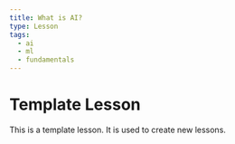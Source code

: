 ```yaml
---
title: What is AI?
type: Lesson
tags:
  - ai
  - ml
  - fundamentals
---
```


# Template Lesson

This is a template lesson. It is used to create new lessons.
